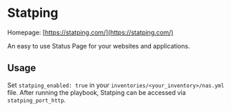 # Statping

Homepage: [https://statping.com/](https://statping.com/)

An easy to use Status Page for your websites and applications.

## Usage

Set `statping_enabled: true` in your `inventories/<your_inventory>/nas.yml` file. 
After running the playbook, Statping can be accessed via `statping_port_http`.
